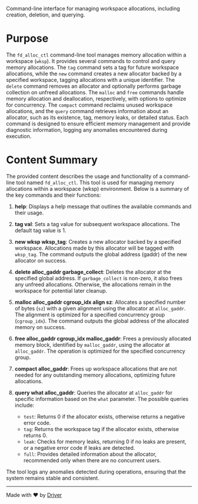 <!--------------------------------------------------------------------------------->
<!-- IMPORTANT: This file is auto-generated by Driver (https://driver.ai). -------->
<!-- Manual edits may be overwritten on future commits. --------------------------->
<!--------------------------------------------------------------------------------->

Command-line interface for managing workspace allocations, including creation, deletion, and querying.

# Purpose
The `fd_alloc_ctl` command-line tool manages memory allocation within a workspace (`wksp`). It provides several commands to control and query memory allocations. The `tag` command sets a tag for future workspace allocations, while the `new` command creates a new allocator backed by a specified workspace, tagging allocations with a unique identifier. The `delete` command removes an allocator and optionally performs garbage collection on unfreed allocations. The `malloc` and `free` commands handle memory allocation and deallocation, respectively, with options to optimize for concurrency. The `compact` command reclaims unused workspace allocations, and the `query` command retrieves information about an allocator, such as its existence, tag, memory leaks, or detailed status. Each command is designed to ensure efficient memory management and provide diagnostic information, logging any anomalies encountered during execution.
# Content Summary
The provided content describes the usage and functionality of a command-line tool named `fd_alloc_ctl`. This tool is used for managing memory allocations within a workspace (wksp) environment. Below is a summary of the key commands and their functions:

1. **help**: Displays a help message that outlines the available commands and their usage.

2. **tag val**: Sets a tag value for subsequent workspace allocations. The default tag value is 1.

3. **new wksp wksp_tag**: Creates a new allocator backed by a specified workspace. Allocations made by this allocator will be tagged with `wksp_tag`. The command outputs the global address (gaddr) of the new allocator on success.

4. **delete alloc_gaddr garbage_collect**: Deletes the allocator at the specified global address. If `garbage_collect` is non-zero, it also frees any unfreed allocations. Otherwise, the allocations remain in the workspace for potential later cleanup.

5. **malloc alloc_gaddr cgroup_idx align sz**: Allocates a specified number of bytes (`sz`) with a given alignment using the allocator at `alloc_gaddr`. The alignment is optimized for a specified concurrency group (`cgroup_idx`). The command outputs the global address of the allocated memory on success.

6. **free alloc_gaddr cgroup_idx malloc_gaddr**: Frees a previously allocated memory block, identified by `malloc_gaddr`, using the allocator at `alloc_gaddr`. The operation is optimized for the specified concurrency group.

7. **compact alloc_gaddr**: Frees up workspace allocations that are not needed for any outstanding memory allocations, optimizing future allocations.

8. **query what alloc_gaddr**: Queries the allocator at `alloc_gaddr` for specific information based on the `what` parameter. The possible queries include:
   - `test`: Returns 0 if the allocator exists, otherwise returns a negative error code.
   - `tag`: Returns the workspace tag if the allocator exists, otherwise returns 0.
   - `leak`: Checks for memory leaks, returning 0 if no leaks are present, or a negative error code if leaks are detected.
   - `full`: Provides detailed information about the allocator, recommended only when there are no concurrent users.

The tool logs any anomalies detected during operations, ensuring that the system remains stable and consistent.

---
Made with ❤️ by [Driver](https://www.driver.ai/)